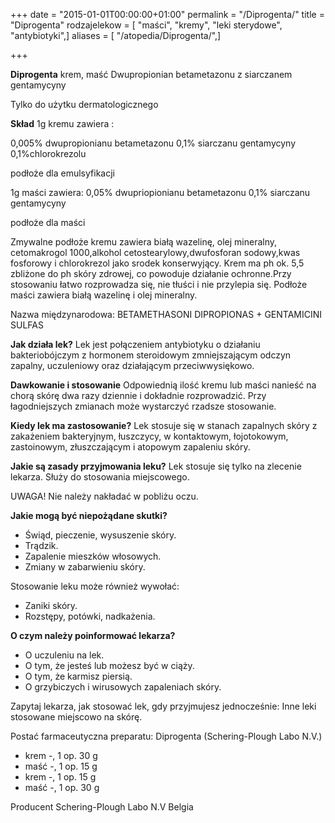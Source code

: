 +++
date = "2015-01-01T00:00:00+01:00"
permalink = "/Diprogenta/"
title = "Diprogenta"
rodzajelekow = [ "maści", "kremy", "leki sterydowe", "antybiotyki",]
aliases = [ "/atopedia/Diprogenta/",]

+++

**Diprogenta** krem, maść Dwupropionian betametazonu z siarczanem gentamycyny

Tylko do użytku dermatologicznego

**Skład** 1g kremu zawiera :

0,005% dwupropionianu betametazonu 0,1% siarczanu gentamycyny 0,1%chlorokrezolu

podłoże dla emulsyfikacji

1g maści zawiera: 0,05% dwupriopionianu betametazonu 0,1% siarczanu gentamycyny

podłoże dla maści

Zmywalne podłoże kremu zawiera białą wazelinę, olej mineralny, cetomakrogol 1000,alkohol cetostearylowy,dwufosforan sodowy,kwas fosforowy i chlorokrezol jako srodek konserwyjący. Krem ma ph ok. 5,5 zbliżone do ph skóry zdrowej, co powoduje działanie ochronne.Przy stosowaniu łatwo rozprowadza się, nie tłuści i nie przylepia się. Podłoże maści zawiera białą wazelinę i olej mineralny.

Nazwa międzynarodowa: BETAMETHASONI DIPROPIONAS + GENTAMICINI SULFAS

**Jak działa lek?** Lek jest połączeniem antybiotyku o działaniu bakteriobójczym z hormonem steroidowym zmniejszającym odczyn zapalny, uczuleniowy oraz działającym przeciwwysiękowo.

**Dawkowanie i stosowanie** Odpowiednią ilość kremu lub maści nanieść na chorą skórę dwa razy dziennie i dokładnie rozprowadzić. Przy łagodniejszych zmianach może wystarczyć rzadsze stosowanie.

**Kiedy lek ma zastosowanie?** Lek stosuje się w stanach zapalnych skóry z zakażeniem bakteryjnym, łuszczycy, w kontaktowym, łojotokowym, zastoinowym, złuszczającym i atopowym zapaleniu skóry.

**Jakie są zasady przyjmowania leku?** Lek stosuje się tylko na zlecenie lekarza. Służy do stosowania miejscowego.

UWAGA! Nie należy nakładać w pobliżu oczu.

**Jakie mogą być niepożądane skutki?**

-   Świąd, pieczenie, wysuszenie skóry.
-   Trądzik.
-   Zapalenie mieszków włosowych.
-   Zmiany w zabarwieniu skóry.

Stosowanie leku może również wywołać:

-   Zaniki skóry.
-   Rozstępy, potówki, nadkażenia.

**O czym należy poinformować lekarza?**

-   O uczuleniu na lek.
-   O tym, że jesteś lub możesz być w ciąży.
-   O tym, że karmisz piersią.
-   O grzybiczych i wirusowych zapaleniach skóry.

Zapytaj lekarza, jak stosować lek, gdy przyjmujesz jednocześnie: Inne leki stosowane miejscowo na skórę.

Postać farmaceutyczna preparatu: Diprogenta (Schering-Plough Labo N.V.)

-   krem -, 1 op. 30 g
-   maść -, 1 op. 15 g
-   krem -, 1 op. 15 g
-   maść -, 1 op. 30 g

Producent Schering-Plough Labo N.V Belgia
